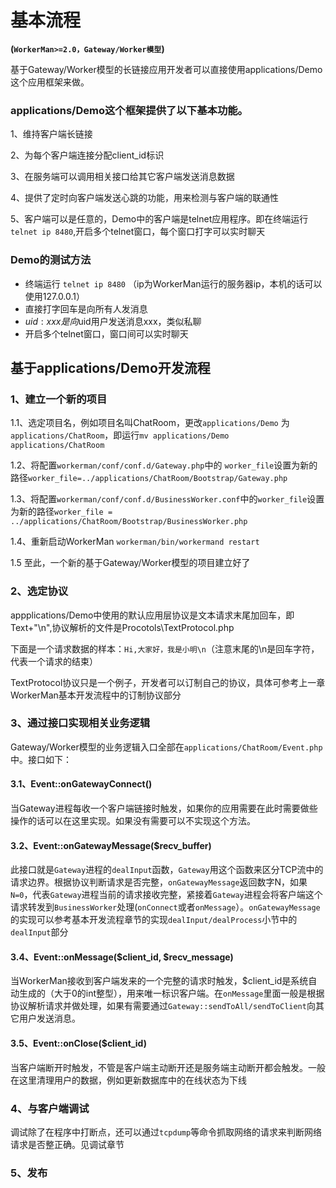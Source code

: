 # 基本流程
**(```WorkerMan>=2.0，Gateway/Worker模型```)**

基于Gateway/Worker模型的长链接应用开发者可以直接使用applications/Demo这个应用框架来做。

### applications/Demo这个框架提供了以下基本功能。

1、维持客户端长链接

2、为每个客户端连接分配client_id标识

3、在服务端可以调用相关接口给其它客户端发送消息数据

4、提供了定时向客户端发送心跳的功能，用来检测与客户端的联通性

5、客户端可以是任意的，Demo中的客户端是telnet应用程序。即在终端运行```telnet ip 8480```,开启多个telnet窗口，每个窗口打字可以实时聊天

### Demo的测试方法

  * 终端运行 ```telnet ip 8480``` （ip为WorkerMan运行的服务器ip，本机的话可以使用127.0.0.1）
  * 直接打字回车是向所有人发消息
  * $uid:xxx 是向$uid用户发送消息xxx，类似私聊
  * 开启多个telnet窗口，窗口间可以实时聊天

## 基于applications/Demo开发流程

### 1、建立一个新的项目

1.1、选定项目名，例如项目名叫ChatRoom，更改```applications/Demo``` 为 ```applications/ChatRoom```，即运行```mv applications/Demo applications/ChatRoom```

1.2、将配置```workerman/conf/conf.d/Gateway.php```中的 ```worker_file```设置为新的路径```worker_file=../applications/ChatRoom/Bootstrap/Gateway.php```

1.3、将配置```workerman/conf/conf.d/BusinessWorker.conf```中的```worker_file```设置为新的路径```worker_file = ../applications/ChatRoom/Bootstrap/BusinessWorker.php```

1.4、重新启动WorkerMan ```workerman/bin/workermand restart```

1.5 至此，一个新的基于Gateway/Worker模型的项目建立好了

### 2、选定协议

appplications/Demo中使用的默认应用层协议是文本请求末尾加回车，即 Text+"\n",协议解析的文件是Procotols\TextProtocol.php

下面是一个请求数据的样本：```Hi,大家好，我是小明\n```（注意末尾的\n是回车字符，代表一个请求的结束）

TextProtocol协议只是一个例子，开发者可以订制自己的协议，具体可参考上一章WorkerMan基本开发流程中的订制协议部分

### 3、通过接口实现相关业务逻辑
Gateway/Worker模型的业务逻辑入口全部在```applications/ChatRoom/Event.php```中。接口如下：

#### 3.1、Event::onGatewayConnect()
当Gateway进程每收一个客户端链接时触发，如果你的应用需要在此时需要做些操作的话可以在这里实现。如果没有需要可以不实现这个方法。

#### 3.2、Event::onGatewayMessage($recv_buffer)
此接口就是```Gateway```进程的```dealInput```函数，```Gateway```用这个函数来区分TCP流中的请求边界。根据协议判断请求是否完整，```onGatewayMessage```返回数字N，如果```N=0```，代表```Gateway```进程当前的请求接收完整，紧接着```Gateway```进程会将客户端这个请求转发到```BusinessWorker```处理(```onConnect```或者```onMessage```）。```onGatewayMessage```的实现可以参考基本开发流程章节的实现```dealInput/dealProcess```小节中的```dealInput```部分

#### 3.4、Event::onMessage($client_id, $recv_message)
当WorkerMan接收到客户端发来的一个完整的请求时触发，$client_id是系统自动生成的（大于0的int整型），用来唯一标识客户端。在```onMessage```里面一般是根据协议解析请求并做处理，如果有需要通过```Gateway::sendToAll/sendToClient```向其它用户发送消息。

#### 3.5、Event::onClose($client_id)
当客户端断开时触发，不管是客户端主动断开还是服务端主动断开都会触发。一般在这里清理用户的数据，例如更新数据库中的在线状态为下线

###  4、与客户端调试
调试除了在程序中打断点，还可以通过```tcpdump```等命令抓取网络的请求来判断网络请求是否整正确。见调试章节

### 5、发布






